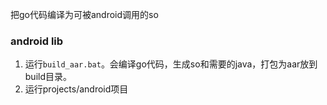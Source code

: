 
把go代码编译为可被android调用的so

### android lib

1. 运行`build_aar.bat`。会编译go代码，生成so和需要的java，打包为aar放到build目录。
2. 运行projects/android项目
